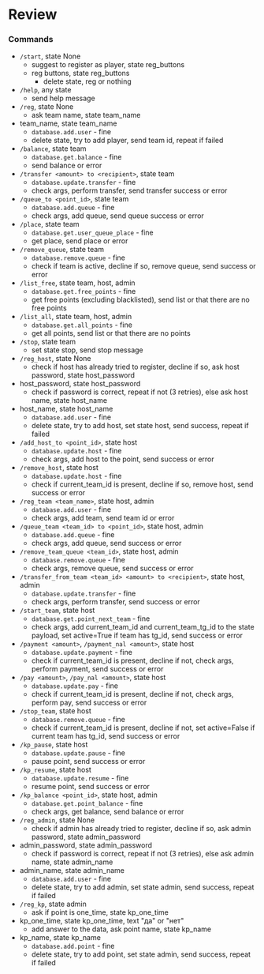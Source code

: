 # Review

### Commands

- `/start`, state None
  - suggest to register as player, state reg_buttons
  - reg buttons, state reg_buttons
    - delete state, reg or nothing
- `/help`, any state
  - send help message
- `/reg`, state None
  - ask team name, state team_name
- team_name, state team_name
  - `database.add.user` - fine
  - delete state, try to add player, send team id, repeat if failed
- `/balance`, state team
  - `database.get.balance` - fine
  - send balance or error
- `/transfer <amount> to <recipient>`, state team
  - `database.update.transfer` - fine
  - check args, perform transfer, send transfer success or error
- `/queue_to <point_id>`, state team
  - `database.add.queue` - fine
  - check args, add queue, send queue success or error
- `/place`, state team
  - `database.get.user_queue_place` - fine
  - get place, send place or error
- `/remove_queue`, state team
  - `database.remove.queue` - fine
  - check if team is active, decline if so, remove queue, send success or error
- `/list_free`, state team, host, admin
  - `database.get.free_points` - fine
  - get free points (excluding blacklisted), send list or that there are no free points
- `/list_all`, state team, host, admin
  - `database.get.all_points` - fine
  - get all points, send list or that there are no points
- `/stop`, state team
  - set state stop, send stop message
- `/reg_host`, state None
  - check if host has already tried to register, decline if so, ask host password, state host_password
- host_password, state host_password
  - check if password is correct, repeat if not (3 retries), else ask host name, state host_name
- host_name, state host_name
  - `database.add.user` - fine
  - delete state, try to add host, set state host, send success, repeat if failed
- `/add_host_to <point_id>`, state host
  - `database.update.host` - fine
  - check args, add host to the point, send success or error
- `/remove_host`, state host
  - `database.update.host` - fine
  - check if current_team_id is present, decline if so, remove host, send success or error
- `/reg_team <team_name>`, state host, admin
  - `database.add.user` - fine
  - check args, add team, send team id or error
- `/queue_team <team_id> to <point_id>`, state host, admin
  - `database.add.queue` - fine
  - check args, add queue, send success or error
- `/remove_team_queue <team_id>`, state host, admin
  - `database.remove.queue` - fine
  - check args, remove queue, send success or error
- `/transfer_from_team <team_id> <amount> to <recipient>`, state host, admin
  - `database.update.transfer` - fine
  - check args, perform transfer, send success or error
- `/start_team`, state host
  - `database.get.point_next_team` - fine
  - check args, add current_team_id and current_team_tg_id to the state payload, set active=True if team has tg_id, send success or error
- `/payment <amount>`, `/payment_nal <amount>`, state host
  - `database.update.payment` - fine
  - check if current_team_id is present, decline if not, check args, perform payment, send success or error
- `/pay <amount>`, `/pay_nal <amount>`, state host
  - `database.update.pay` - fine
  - check if current_team_id is present, decline if not, check args, perform pay, send success or error
- `/stop_team`, state host
  - `database.remove.queue` - fine
  - check if current_team_id is present, decline if not, set active=False if current team has tg_id, send success or error
- `/kp_pause`, state host
  - `database.update.pause` - fine
  - pause point, send success or error
- `/kp_resume`, state host
  - `database.update.resume` - fine
  - resume point, send success or error
- `/kp_balance <point_id>`, state host, admin
  - `database.get.point_balance` - fine
  - check args, get balance, send balance or error
- `/reg_admin`, state None
  - check if admin has already tried to register, decline if so, ask admin password, state admin_password
- admin_password, state admin_password
  - check if password is correct, repeat if not (3 retries), else ask admin name, state admin_name
- admin_name, state admin_name
  - `database.add.user` - fine
  - delete state, try to add admin, set state admin, send success, repeat if failed
- `/reg_kp`, state admin
  - ask if point is one_time, state kp_one_time
- kp_one_time, state kp_one_time, text "да" or "нет"
  - add answer to the data, ask point name, state kp_name
- kp_name, state kp_name
  - `database.add.point` - fine
  - delete state, try to add point, set state admin, send success, repeat if failed
